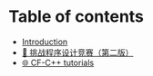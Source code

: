 # Table of contents

* [Introduction](README.md)
* [📖 挑战程序设计竞赛（第二版）](tiao-zhan-cheng-xu-she-ji-jing-sai-di-er-ban.md)
* [🌐 CF-C++ tutorials](cf-c++-tutorials.md)
